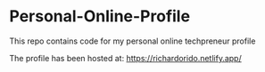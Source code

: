 # Personal-Online-Profile
This repo contains code for my personal online techpreneur profile

The profile has been hosted at: https://richardorido.netlify.app/
